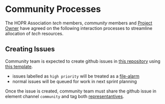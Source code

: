 # Community Processes

The HOPR Association _tech_ members, _community_ members and [Project Owner](./development.md#legend) have agreed on the following interaction processes to streamline allocation of _tech_ resources.

## Creating Issues

Community team is expected to create github issues in [this repository](https://github.com/hoprnet/hopr-devrel) using [this template](https://github.com/hoprnet/hopr-devrel/blob/main/.github/ISSUE_TEMPLATE/request-for-tech-work.md).

- issues labelled as `high priority` will be treated as a [file-alarm](./development.md#fire-alarm)
- normal issues will be queued for work in next sprint planning

Once the issue is created, community team must share the github issue in element channel `community` and tag both [representantives](./development.md#representantives).
